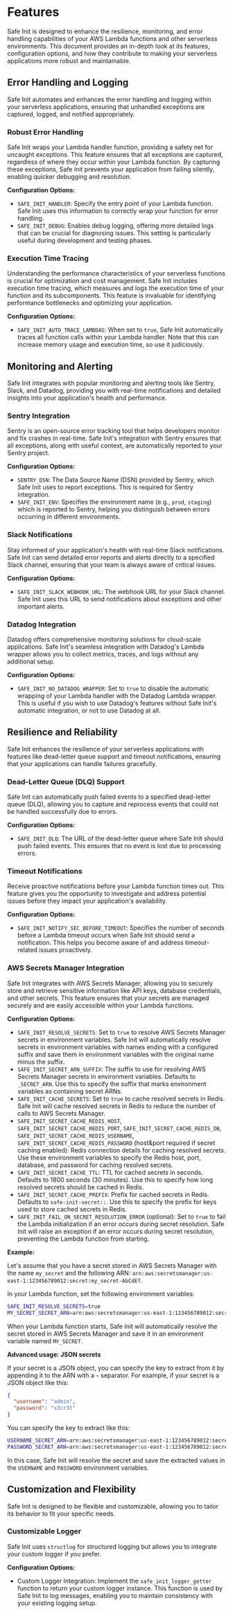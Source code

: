 # Features

Safe Init is designed to enhance the resilience, monitoring, and error handling capabilities of your AWS Lambda functions and other serverless environments. This document provides an in-depth look at its features, configuration options, and how they contribute to making your serverless applications more robust and maintainable.

## Error Handling and Logging

Safe Init automates and enhances the error handling and logging within your serverless applications, ensuring that unhandled exceptions are captured, logged, and notified appropriately.

### Robust Error Handling

Safe Init wraps your Lambda handler function, providing a safety net for uncaught exceptions. This feature ensures that all exceptions are captured, regardless of where they occur within your Lambda function. By capturing these exceptions, Safe Init prevents your application from failing silently, enabling quicker debugging and resolution.

**Configuration Options:**

- `SAFE_INIT_HANDLER`: Specify the entry point of your Lambda function. Safe Init uses this information to correctly wrap your function for error handling.
- `SAFE_INIT_DEBUG`: Enables debug logging, offering more detailed logs that can be crucial for diagnosing issues. This setting is particularly useful during development and testing phases.

### Execution Time Tracing

Understanding the performance characteristics of your serverless functions is crucial for optimization and cost management. Safe Init includes execution time tracing, which measures and logs the execution time of your function and its subcomponents. This feature is invaluable for identifying performance bottlenecks and optimizing your application.

**Configuration Options:**

- `SAFE_INIT_AUTO_TRACE_LAMBDAS`: When set to `true`, Safe Init automatically traces all function calls within your Lambda handler. Note that this can increase memory usage and execution time, so use it judiciously.

## Monitoring and Alerting

Safe Init integrates with popular monitoring and alerting tools like Sentry, Slack, and Datadog, providing you with real-time notifications and detailed insights into your application's health and performance.

### Sentry Integration

Sentry is an open-source error tracking tool that helps developers monitor and fix crashes in real-time. Safe Init's integration with Sentry ensures that all exceptions, along with useful context, are automatically reported to your Sentry project.

**Configuration Options:**

- `SENTRY_DSN`: The Data Source Name (DSN) provided by Sentry, which Safe Init uses to report exceptions. This is required for Sentry integration.
- `SAFE_INIT_ENV`: Specifies the environment name (e.g., `prod`, `staging`) which is reported to Sentry, helping you distinguish between errors occurring in different environments.

### Slack Notifications

Stay informed of your application's health with real-time Slack notifications. Safe Init can send detailed error reports and alerts directly to a specified Slack channel, ensuring that your team is always aware of critical issues.

**Configuration Options:**

- `SAFE_INIT_SLACK_WEBHOOK_URL`: The webhook URL for your Slack channel. Safe Init uses this URL to send notifications about exceptions and other important alerts.

### Datadog Integration

Datadog offers comprehensive monitoring solutions for cloud-scale applications. Safe Init's seamless integration with Datadog's Lambda wrapper allows you to collect metrics, traces, and logs without any additional setup.

**Configuration Options:**

- `SAFE_INIT_NO_DATADOG_WRAPPER`: Set to `true` to disable the automatic wrapping of your Lambda handler with the Datadog Lambda wrapper. This is useful if you wish to use Datadog's features without Safe Init's automatic integration, or not to use Datadog at all.

## Resilience and Reliability

Safe Init enhances the resilience of your serverless applications with features like dead-letter queue support and timeout notifications, ensuring that your applications can handle failures gracefully.

### Dead-Letter Queue (DLQ) Support

Safe Init can automatically push failed events to a specified dead-letter queue (DLQ), allowing you to capture and reprocess events that could not be handled successfully due to errors.

**Configuration Options:**

- `SAFE_INIT_DLQ`: The URL of the dead-letter queue where Safe Init should push failed events. This ensures that no event is lost due to processing errors.

### Timeout Notifications

Receive proactive notifications before your Lambda function times out. This feature gives you the opportunity to investigate and address potential issues before they impact your application's availability.

**Configuration Options:**

- `SAFE_INIT_NOTIFY_SEC_BEFORE_TIMEOUT`: Specifies the number of seconds before a Lambda timeout occurs when Safe Init should send a notification. This helps you become aware of and address timeout-related issues proactively.

### AWS Secrets Manager Integration

Safe Init integrates with AWS Secrets Manager, allowing you to securely store and retrieve sensitive information like API keys, database credentials, and other secrets. This feature ensures that your secrets are managed securely and are easily accessible within your Lambda functions.

**Configuration Options:**
- `SAFE_INIT_RESOLVE_SECRETS`: Set to `true` to resolve AWS Secrets Manager secrets in environment variables. Safe Init will automatically resolve secrets in environment variables with names ending with a configured suffix and save them in environment variables with the original name minus the suffix.
- `SAFE_INIT_SECRET_ARN_SUFFIX`: The suffix to use for resolving AWS Secrets Manager secrets in environment variables. Defaults to `_SECRET_ARN`. Use this to specify the suffix that marks environment variables as containing secret ARNs.
- `SAFE_INIT_CACHE_SECRETS`: Set to `true` to cache resolved secrets in Redis. Safe Init will cache resolved secrets in Redis to reduce the number of calls to AWS Secrets Manager.
- `SAFE_INIT_SECRET_CACHE_REDIS_HOST`, `SAFE_INIT_SECRET_CACHE_REDIS_PORT`, `SAFE_INIT_SECRET_CACHE_REDIS_DB`, `SAFE_INIT_SECRET_CACHE_REDIS_USERNAME`, `SAFE_INIT_SECRET_CACHE_REDIS_PASSWORD` (host&port required if secret caching enabled): Redis connection details for caching resolved secrets. Use these environment variables to specify the Redis host, port, database, and password for caching resolved secrets.
- `SAFE_INIT_SECRET_CACHE_TTL`: TTL for cached secrets in seconds. Defaults to 1800 seconds (30 minutes). Use this to specify how long resolved secrets should be cached in Redis.
- `SAFE_INIT_SECRET_CACHE_PREFIX`: Prefix for cached secrets in Redis. Defaults to `safe-init-secret::`. Use this to specify the prefix for keys used to store cached secrets in Redis.
- `SAFE_INIT_FAIL_ON_SECRET_RESOLUTION_ERROR` (optional): Set to `true` to fail the Lambda initialization if an error occurs during secret resolution. Safe Init will raise an exception if an error occurs during secret resolution, preventing the Lambda function from starting.

**Example:**

Let's assume that you have a secret stored in AWS Secrets Manager with the name `my_secret` and the following ARN: `arn:aws:secretsmanager:us-east-1:123456789012:secret:my_secret-AbCdEf`.

In your Lambda function, set the following environment variables:

```bash
SAFE_INIT_RESOLVE_SECRETS=true
MY_SECRET_SECRET_ARN=arn:aws:secretsmanager:us-east-1:123456789012:secret:my_secret-AbCdEf
```

When your Lambda function starts, Safe Init will automatically resolve the secret stored in AWS Secrets Manager and save it in an environment variable named `MY_SECRET`.

**Advanced usage: JSON secrets**

If your secret is a JSON object, you can specify the key to extract from it by appending it to the ARN with a `~` separator. For example, if your secret is a JSON object like this:

```json
{
  "username": "admin",
  "password": "s3cr3t"
}
```

You can specify the key to extract like this:

```bash
USERNAME_SECRET_ARN=arn:aws:secretsmanager:us-east-1:123456789012:secret:my_secret-AbCdEf~username
PASSWORD_SECRET_ARN=arn:aws:secretsmanager:us-east-1:123456789012:secret:my_secret-AbCdEf~password
```

In this case, Safe Init will resolve the secret and save the extracted values in the `USERNAME` and `PASSWORD` environment variables.

## Customization and Flexibility

Safe Init is designed to be flexible and customizable, allowing you to tailor its behavior to fit your specific needs.

### Customizable Logger

Safe Init uses `structlog` for structured logging but allows you to integrate your custom logger if you prefer.

**Configuration Options:**

- Custom Logger Integration: Implement the `safe_init_logger_getter` function to return your custom logger instance. This function is used by Safe Init to log messages, enabling you to maintain consistency with your existing logging setup.
